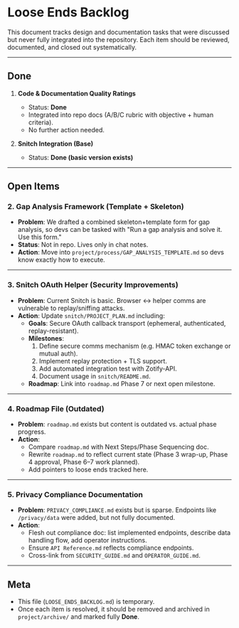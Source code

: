 # Loose Ends Backlog

This document tracks design and documentation tasks that were discussed but never fully integrated into the repository.
Each item should be reviewed, documented, and closed out systematically.

---

## Done
1. **Code & Documentation Quality Ratings**
   - Status: **Done**
   - Integrated into repo docs (A/B/C rubric with objective + human criteria).
   - No further action needed.

2. **Snitch Integration (Base)**
   - Status: **Done (basic version exists)**

---

## Open Items

### 2. Gap Analysis Framework (Template + Skeleton)
- **Problem**: We drafted a combined skeleton+template form for gap analysis, so devs can be tasked with "Run a gap analysis and solve it. Use this form."
- **Status**: Not in repo. Lives only in chat notes.
- **Action**: Move into `project/process/GAP_ANALYSIS_TEMPLATE.md` so devs know exactly how to execute.

---

### 3. Snitch OAuth Helper (Security Improvements)
- **Problem**: Current Snitch is basic. Browser ↔ helper comms are vulnerable to replay/sniffing attacks.
- **Action**: Update `snitch/PROJECT_PLAN.md` including:
  - **Goals**: Secure OAuth callback transport (ephemeral, authenticated, replay-resistant).
  - **Milestones**:
    1. Define secure comms mechanism (e.g. HMAC token exchange or mutual auth).
    2. Implement replay protection + TLS support.
    3. Add automated integration test with Zotify-API.
    4. Document usage in `snitch/README.md`.
  - **Roadmap**: Link into `roadmap.md` Phase 7 or next open milestone.

---

### 4. Roadmap File (Outdated)
- **Problem**: `roadmap.md` exists but content is outdated vs. actual phase progress.
- **Action**:
  - Compare `roadmap.md` with Next Steps/Phase Sequencing doc.
  - Rewrite `roadmap.md` to reflect current state (Phase 3 wrap-up, Phase 4 approval, Phase 6–7 work planned).
  - Add pointers to loose ends tracked here.

---

### 5. Privacy Compliance Documentation
- **Problem**: `PRIVACY_COMPLIANCE.md` exists but is sparse. Endpoints like `/privacy/data` were added, but not fully documented.
- **Action**:
  - Flesh out compliance doc: list implemented endpoints, describe data handling flow, add operator instructions.
  - Ensure `API Reference.md` reflects compliance endpoints.
  - Cross-link from `SECURITY_GUIDE.md` and `OPERATOR_GUIDE.md`.

---

## Meta
- This file (`LOOSE_ENDS_BACKLOG.md`) is temporary.
- Once each item is resolved, it should be removed and archived in `project/archive/` and marked fully **Done**.
